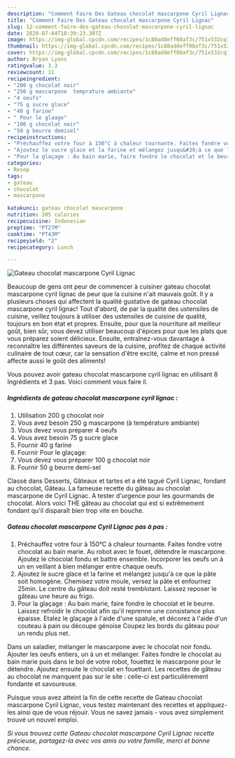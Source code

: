 ```yaml
---
description: "Comment Faire Des Gateau chocolat mascarpone Cyril Lignac"
title: "Comment Faire Des Gateau chocolat mascarpone Cyril Lignac"
slug: 12-comment-faire-des-gateau-chocolat-mascarpone-cyril-lignac
date: 2020-07-04T18:39:23.397Z
image: https://img-global.cpcdn.com/recipes/1c88addeff08af3c/751x532cq70/gateau-chocolat-mascarpone-cyril-lignac-photo-principale-de-la-recette.jpg
thumbnail: https://img-global.cpcdn.com/recipes/1c88addeff08af3c/751x532cq70/gateau-chocolat-mascarpone-cyril-lignac-photo-principale-de-la-recette.jpg
cover: https://img-global.cpcdn.com/recipes/1c88addeff08af3c/751x532cq70/gateau-chocolat-mascarpone-cyril-lignac-photo-principale-de-la-recette.jpg
author: Bryan Lyons
ratingvalue: 3.3
reviewcount: 11
recipeingredient:
- "200 g chocolat noir"
- "250 g mascarpone  temprature ambiante"
- "4 oeufs"
- "75 g sucre glace"
- "40 g farine"
- " Pour le glaage"
- "100 g chocolat noir"
- "50 g beurre demisel"
recipeinstructions:
- "Préchauffez votre four à 150°C à chaleur tournante. Faites fondre votre chocolat au bain marie. Au robot avec le fouet, détendre le mascarpone. Ajoutez le chocolat fondu et battre ensemble. Incorporer les oeufs un à un en veillant à bien mélanger entre chaque oeufs."
- "Ajoutez le sucre glace et la farine et mélangez jusqu&#39;à ce que la pâte soit homogène. Chemisez votre moule, versez la pâte et enfournez 25min. Le centre du gâteau doit resté tremblotant. Laissez reposer le gâteau une heure au frigo."
- "Pour la glaçage : Au bain marie, faire fondre le chocolat et le beurre. Laissez refroidir le chocolat afin qu&#39;il reprenne une consistance plus épaisse. Etalez le glaçage à l&#39;aide d&#39;une spatule, et décorez à l&#39;aide d&#39;un couteau à pain ou découpe génoise Coupez les bords du gâteau pour un rendu plus net."
categories:
- Resep
tags:
- gateau
- chocolat
- mascarpone

katakunci: gateau chocolat mascarpone 
nutrition: 205 calories
recipecuisine: Indonesian
preptime: "PT27M"
cooktime: "PT43M"
recipeyield: "2"
recipecategory: Lunch

---
```



![Gateau chocolat mascarpone Cyril Lignac](https://img-global.cpcdn.com/recipes/1c88addeff08af3c/751x532cq70/gateau-chocolat-mascarpone-cyril-lignac-photo-principale-de-la-recette.jpg)

Beaucoup de gens ont peur de commencer à cuisiner gateau chocolat mascarpone cyril lignac de peur que la cuisine n'ait mauvais goût. Il y a plusieurs choses qui affectent la qualité gustative de gateau chocolat mascarpone cyril lignac! Tout d'abord, de par la qualité des ustensiles de cuisine, veillez toujours à utiliser des ustensiles de cuisine de qualité, toujours en bon état et propres. Ensuite, pour que la nourriture ait meilleur goût, bien sûr, vous devez utiliser beaucoup d'épices pour que les plats que vous préparez soient délicieux. Ensuite, entraînez-vous davantage à reconnaître les différentes saveurs de la cuisine, profitez de chaque activité culinaire de tout cœur, car la sensation d'être excité, calme et non pressé affecte aussi le goût des aliments!

<!--inarticleads1-->

Vous pouvez avoir gateau chocolat mascarpone cyril lignac en utilisant 8 Ingrédients et 3 pas. Voici comment vous faire il.

##### Ingrédients de gateau chocolat mascarpone cyril lignac :

1. Utilisation 200 g chocolat noir
1. Vous avez besoin 250 g mascarpone (à température ambiante)
1. Vous devez vous préparer 4 oeufs
1. Vous avez besoin 75 g sucre glace
1. Fournir 40 g farine
1. Fournir  Pour le glaçage:
1. Vous devez vous préparer 100 g chocolat noir
1. Fournir 50 g beurre demi-sel


Classé dans Desserts, Gâteaux et tartes et a été tagué Cyril Lignac, fondant au chocolat, Gâteau. La fameuse recette du gâteau au chocolat mascarpone de Cyril Lignac. A tester d&#39;urgence pour les gourmands de chocolat. Alors voici THE gâteau au chocolat qui est si extrêmement fondant qu&#39;il disparaît bien trop vite en bouche. 

<!--inarticleads2-->

##### Gateau chocolat mascarpone Cyril Lignac pas à pas :

1. Préchauffez votre four à 150°C à chaleur tournante. Faites fondre votre chocolat au bain marie. Au robot avec le fouet, détendre le mascarpone. Ajoutez le chocolat fondu et battre ensemble. Incorporer les oeufs un à un en veillant à bien mélanger entre chaque oeufs.
1. Ajoutez le sucre glace et la farine et mélangez jusqu&#39;à ce que la pâte soit homogène. Chemisez votre moule, versez la pâte et enfournez 25min. Le centre du gâteau doit resté tremblotant. Laissez reposer le gâteau une heure au frigo.
1. Pour la glaçage : Au bain marie, faire fondre le chocolat et le beurre. Laissez refroidir le chocolat afin qu&#39;il reprenne une consistance plus épaisse. Etalez le glaçage à l&#39;aide d&#39;une spatule, et décorez à l&#39;aide d&#39;un couteau à pain ou découpe génoise Coupez les bords du gâteau pour un rendu plus net.


Dans un saladier, mélanger le mascarpone avec le chocolat noir fondu. Ajouter les oeufs entiers, un à un et mélanger. Faites fondre le chocolat au bain marie puis dans le bol de votre robot, fouettez le mascarpone pour le détendre. Ajoutez ensuite le chocolat en fouettant. Les recettes de gâteau au chocolat ne manquent pas sur le site : celle-ci est particulièrement fondante et savoureuse. 

<!--inarticleads1-->

<p>
Puisque vous avez atteint la fin de cette recette de Gateau chocolat mascarpone Cyril Lignac, vous testez maintenant des recettes et appliquez-les ainsi que de vous réjouir. Vous ne savez jamais - vous avez simplement trouvé un nouvel emploi.
</p>

<p>
<i>Si vous trouvez cette Gateau chocolat mascarpone Cyril Lignac recette précieuse, partagez-la avec vos amis ou votre famille, merci et bonne chance.</i>
</p>
